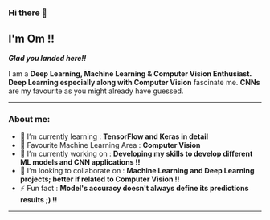 ### Hi there 👋

## I'm Om !!

***Glad you landed here!!***


I am a **Deep Learning, Machine Learning & Computer Vision Enthusiast.** **Deep Learning especially along with Computer Vision** fascinate me. **CNNs** are my favourite as you might already have guessed. 

------------------

### About me: 

- 🌱 I’m currently learning   :   **TensorFlow and Keras in detail**
- 🌟 Favourite Machine Learning Area   :  **Computer Vision**
- 🔭 I’m currently working on   :   **Developing my skills to develop different ML models and CNN applications !!**
- 👯 I’m looking to collaborate on   :   **Machine Learning and Deep Learning projects; better if related to Computer Vision !!**
- ⚡ Fun fact  :   **Model's accuracy doesn't always define its predictions results ;) !!**

------------------



